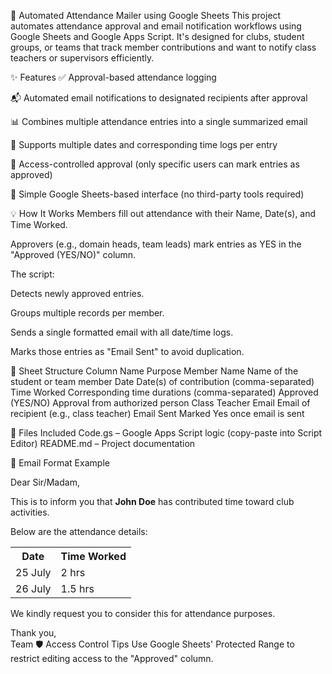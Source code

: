 📌 Automated Attendance Mailer using Google Sheets
This project automates attendance approval and email notification workflows using Google Sheets and Google Apps Script. It's designed for clubs, student groups, or teams that track member contributions and want to notify class teachers or supervisors efficiently.

✨ Features
✅ Approval-based attendance logging

📬 Automated email notifications to designated recipients after approval

📊 Combines multiple attendance entries into a single summarized email

📅 Supports multiple dates and corresponding time logs per entry

🔐 Access-controlled approval (only specific users can mark entries as approved)

🧾 Simple Google Sheets-based interface (no third-party tools required)

💡 How It Works
Members fill out attendance with their Name, Date(s), and Time Worked.

Approvers (e.g., domain heads, team leads) mark entries as YES in the "Approved (YES/NO)" column.

The script:

Detects newly approved entries.

Groups multiple records per member.

Sends a single formatted email with all date/time logs.

Marks those entries as "Email Sent" to avoid duplication.

🧾 Sheet Structure
Column Name	Purpose
Member Name	Name of the student or team member
Date	Date(s) of contribution (comma-separated)
Time Worked	Corresponding time durations (comma-separated)
Approved (YES/NO)	Approval from authorized person
Class Teacher Email	Email of recipient (e.g., class teacher)
Email Sent	Marked Yes once email is sent

📂 Files Included
Code.gs – Google Apps Script logic (copy-paste into Script Editor)
README.md – Project documentation


📧 Email Format Example

Dear Sir/Madam,

This is to inform you that <b>John Doe</b> has contributed time toward club activities.

Below are the attendance details:

<table>
  <tr><th>Date</th><th>Time Worked</th></tr>
  <tr><td>25 July</td><td>2 hrs</td></tr>
  <tr><td>26 July</td><td>1.5 hrs</td></tr>
</table>

We kindly request you to consider this for attendance purposes.

Thank you,  
Team
🛡 Access Control Tips
Use Google Sheets' Protected Range to restrict editing access to the "Approved" column.


